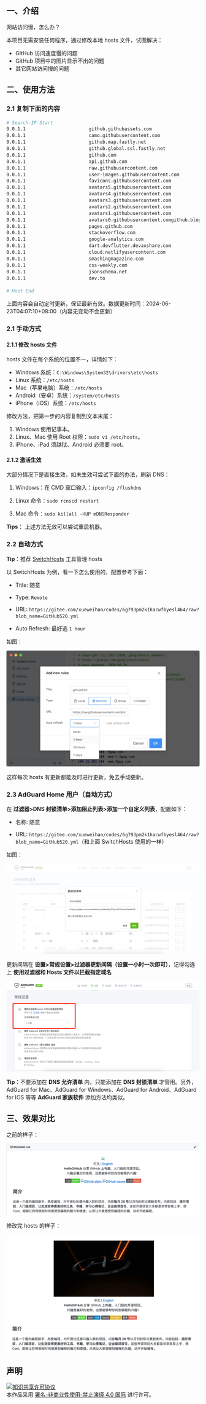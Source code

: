 
## 一、介绍

网站访问慢，怎么办？

本项目无需安装任何程序，通过修改本地 hosts 文件，试图解决：
- GitHub 访问速度慢的问题
- GitHub 项目中的图片显示不出的问题
- 其它网站访问慢的问题

## 二、使用方法

### 2.1 复制下面的内容
```bash
# Search-IP Start
0.0.1.1                       github.githubassets.com
0.0.1.1                       camo.githubusercontent.com
0.0.1.1                       github.map.fastly.net
0.0.1.1                       github.global.ssl.fastly.net
0.0.1.1                       github.com
0.0.1.1                       api.github.com
0.0.1.1                       raw.githubusercontent.com
0.0.1.1                       user-images.githubusercontent.com
0.0.1.1                       favicons.githubusercontent.com
0.0.1.1                       avatars5.githubusercontent.com
0.0.1.1                       avatars4.githubusercontent.com
0.0.1.1                       avatars3.githubusercontent.com
0.0.1.1                       avatars2.githubusercontent.com
0.0.1.1                       avatars1.githubusercontent.com
0.0.1.1                       avatars0.githubusercontent.comgithub.blog
0.0.1.1                       pages.github.com
0.0.1.1                       stackoverflow.com
0.0.1.1                       google-analytics.com
0.0.1.1                       dart.devflutter.devaxshare.com
0.0.1.1                       cloud.netlifyusercontent.com
0.0.1.1                       smashingmagazine.com
0.0.1.1                       css-weekly.com
0.0.1.1                       jsonschema.net
0.0.1.1                       dev.to

# Host End

```

上面内容会自动定时更新，保证最新有效。数据更新时间：2024-06-23T04:07:10+08:00（内容无变动不会更新）

### 2.1 手动方式
#### 2.1.1 修改 hosts 文件
hosts 文件在每个系统的位置不一，详情如下：
- Windows 系统：`C:\Windows\System32\drivers\etc\hosts`
- Linux 系统：`/etc/hosts`
- Mac（苹果电脑）系统：`/etc/hosts`
- Android（安卓）系统：`/system/etc/hosts`
- iPhone（iOS）系统：`/etc/hosts`

修改方法，把第一步的内容复制到文本末尾：

1. Windows 使用记事本。
2. Linux、Mac 使用 Root 权限：`sudo vi /etc/hosts`。
3. iPhone、iPad 须越狱、Android 必须要 root。

#### 2.1.2 激活生效
大部分情况下是直接生效，如未生效可尝试下面的办法，刷新 DNS：

1. Windows：在 CMD 窗口输入：`ipconfig /flushdns`

2. Linux 命令：`sudo rcnscd restart`

3. Mac 命令：`sudo killall -HUP mDNSResponder`

**Tips：** 上述方法无效可以尝试重启机器。

### 2.2 自动方式

**Tip**：推荐 [SwitchHosts](https://github.com/oldj/SwitchHosts) 工具管理 hosts

以 SwitchHosts 为例，看一下怎么使用的，配置参考下面：

- Title: 随意

- Type: `Remote`

- URL: `https://gitee.com/xueweihan/codes/6g793pm2k1hacwfbyesl464/raw?blob_name=GitHub520.yml`

- Auto Refresh: 最好选 `1 hour`

如图：

![](./img/switch-hosts.png)

这样每次 hosts 有更新都能及时进行更新，免去手动更新。

### 2.3 AdGuard Home 用户（自动方式）

在 **过滤器>DNS 封锁清单>添加阻止列表>添加一个自定义列表**，配置如下：

- 名称: 随意

- URL: `https://gitee.com/xueweihan/codes/6g793pm2k1hacwfbyesl464/raw?blob_name=GitHub520.yml`（和上面 SwitchHosts 使用的一样）

如图：

![](./img/AdGuard-rules.png)

更新间隔在 **设置>常规设置>过滤器更新间隔（设置一小时一次即可）**，记得勾选上 **使用过滤器和 Hosts 文件以拦截指定域名**

![](./img/AdGuard-rules2.png)

**Tip**：不要添加在 **DNS 允许清单** 内，只能添加在 **DNS 封锁清单** 才管用。另外，AdGuard for Mac、AdGuard for Windows、AdGuard for Android、AdGuard for IOS 等等 **AdGuard 家族软件** 添加方法均类似。

## 三、效果对比
之前的样子：

![](./img/old.png)

修改完 hosts 的样子：

![](./img/new.png)


## 声明
<a rel="license" href="https://creativecommons.org/licenses/by-nc-nd/4.0/deed.zh"><img alt="知识共享许可协议" style="border-width: 0" src="https://licensebuttons.net/l/by-nc-nd/4.0/88x31.png"></a><br>本作品采用 <a rel="license" href="https://creativecommons.org/licenses/by-nc-nd/4.0/deed.zh">署名-非商业性使用-禁止演绎 4.0 国际</a> 进行许可。